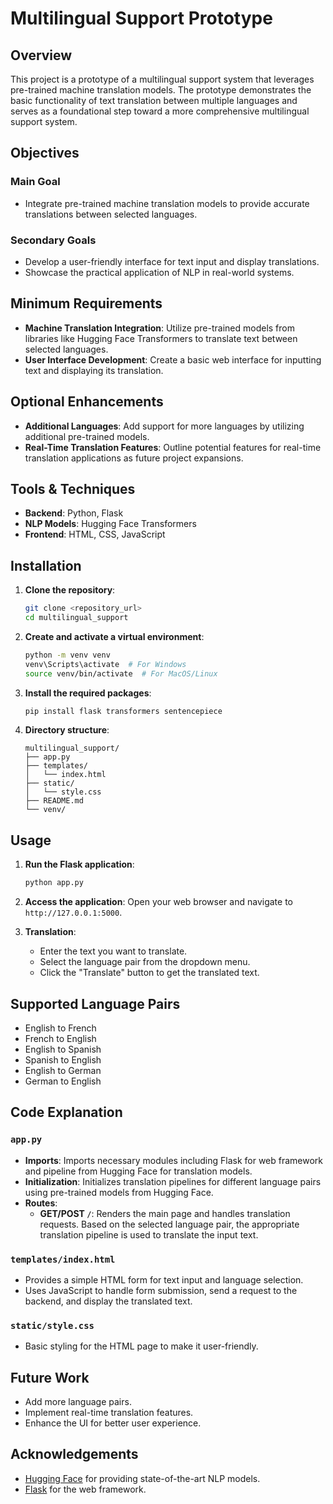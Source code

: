 # Multilingual Support Prototype

## Overview
This project is a prototype of a multilingual support system that leverages pre-trained machine translation models. The prototype demonstrates the basic functionality of text translation between multiple languages and serves as a foundational step toward a more comprehensive multilingual support system.

## Objectives

### Main Goal
- Integrate pre-trained machine translation models to provide accurate translations between selected languages.

### Secondary Goals
- Develop a user-friendly interface for text input and display translations.
- Showcase the practical application of NLP in real-world systems.

## Minimum Requirements

- **Machine Translation Integration**: Utilize pre-trained models from libraries like Hugging Face Transformers to translate text between selected languages.
- **User Interface Development**: Create a basic web interface for inputting text and displaying its translation.

## Optional Enhancements
- **Additional Languages**: Add support for more languages by utilizing additional pre-trained models.
- **Real-Time Translation Features**: Outline potential features for real-time translation applications as future project expansions.

## Tools & Techniques
- **Backend**: Python, Flask
- **NLP Models**: Hugging Face Transformers
- **Frontend**: HTML, CSS, JavaScript

## Installation

1. **Clone the repository**:
    ```bash
    git clone <repository_url>
    cd multilingual_support
    ```

2. **Create and activate a virtual environment**:
    ```bash
    python -m venv venv
    venv\Scripts\activate  # For Windows
    source venv/bin/activate  # For MacOS/Linux
    ```

3. **Install the required packages**:
    ```bash
    pip install flask transformers sentencepiece
    ```

4. **Directory structure**:
    ```plaintext
    multilingual_support/
    ├── app.py
    ├── templates/
    │   └── index.html
    ├── static/
    │   └── style.css
    ├── README.md
    └── venv/
    ```

## Usage

1. **Run the Flask application**:
    ```bash
    python app.py
    ```

2. **Access the application**:
    Open your web browser and navigate to `http://127.0.0.1:5000`.

3. **Translation**:
    - Enter the text you want to translate.
    - Select the language pair from the dropdown menu.
    - Click the "Translate" button to get the translated text.

## Supported Language Pairs

- English to French
- French to English
- English to Spanish
- Spanish to English
- English to German
- German to English

## Code Explanation

### `app.py`
- **Imports**: Imports necessary modules including Flask for web framework and pipeline from Hugging Face for translation models.
- **Initialization**: Initializes translation pipelines for different language pairs using pre-trained models from Hugging Face.
- **Routes**:
  - **GET/POST `/`**: Renders the main page and handles translation requests. Based on the selected language pair, the appropriate translation pipeline is used to translate the input text.

### `templates/index.html`
- Provides a simple HTML form for text input and language selection.
- Uses JavaScript to handle form submission, send a request to the backend, and display the translated text.

### `static/style.css`
- Basic styling for the HTML page to make it user-friendly.

## Future Work

- Add more language pairs.
- Implement real-time translation features.
- Enhance the UI for better user experience.

## Acknowledgements
- [Hugging Face](https://huggingface.co/) for providing state-of-the-art NLP models.
- [Flask](https://flask.palletsprojects.com/) for the web framework.

<!-- ## License
This project is licensed under the MIT License. See the LICENSE file for details. -->

